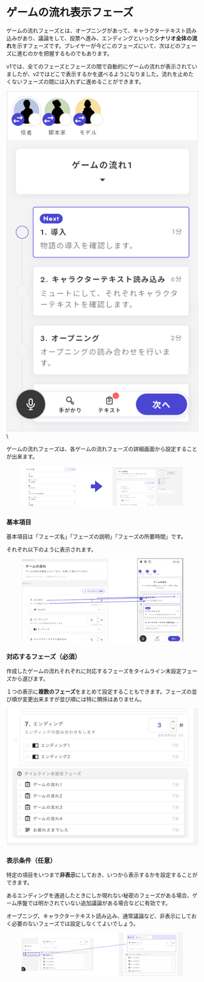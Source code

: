 # ゲームの流れ表示フェーズ

ゲームの流れフェーズとは、オープニングがあって、キャラクターテキスト読み込みがあり、議論をして、投票へ進み、エンディングといった**シナリオ全体の流れ**を示すフェーズです。プレイヤーが今どこのフェーズにいて、次はどのフェーズに進むのかを把握するものでもあります。

v1では、全てのフェーズとフェーズの間で自動的にゲームの流れが表示されていましたが、v2ではどこで表示するかを選べるようになりました。流れを止めたくないフェーズの間には入れずに進めることができます。

![](../../images/timeline1.png)\


ゲームの流れフェーズは、各ゲームの流れフェーズの詳細画面から設定することが出来ます。

<figure><img src="../../.gitbook/assets/image (1) (1) (1) (1) (1) (1) (1) (1) (1).png" alt=""><figcaption></figcaption></figure>

### 基本項目

基本項目は「フェーズ名」「フェーズの説明」「フェーズの所要時間」です。

それぞれ以下のように表示されます。

<figure><img src="../../.gitbook/assets/image (2) (1) (1) (1) (1) (1).png" alt=""><figcaption></figcaption></figure>

### 対応するフェーズ（必須）

作成したゲームの流れそれぞれに対応するフェーズをタイムライン未設定フェーズから選びます。

１つの表示に**複数のフェーズ**をまとめて設定することもできます。フェーズの並び順が変更出来ますが並び順には特に関係はありません。

![](<../../.gitbook/assets/スクリーンショット 2024-01-29 16.34.49.png>)



### 表示条件（任意）

特定の項目をいつまで**非表示**にしておき、いつから表示するかを設定することができます。

あるエンディングを通過したときにしか現れない秘密のフェーズがある場合、ゲーム序盤では明かされていない追加議論がある場合などに有効です。

オープニング、キャラクターテキスト読み込み、通常議論など、非表示にしておく必要のないフェーズでは設定しなくてよいでしょう。

<figure><img src="../../.gitbook/assets/image (3) (1) (1) (1) (1) (1).png" alt=""><figcaption></figcaption></figure>
